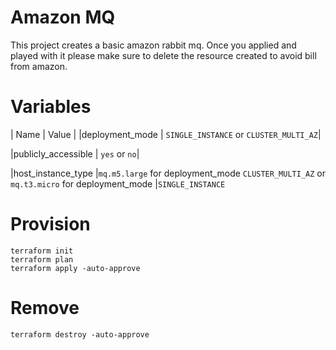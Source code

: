 # Amazon MQ

This project creates a basic amazon rabbit mq. Once you applied and played with it please make sure to delete the resource created to avoid bill from amazon.

# Variables
| Name | Value |
|deployment_mode | `SINGLE_INSTANCE` or `CLUSTER_MULTI_AZ`|

|publicly_accessible | `yes` or `no`|

|host_instance_type |`mq.m5.large` for deployment_mode `CLUSTER_MULTI_AZ` or `mq.t3.micro` for deployment_mode |`SINGLE_INSTANCE`

# Provision

```
terraform init
terraform plan
terraform apply -auto-approve
```

# Remove


`terraform destroy -auto-approve`